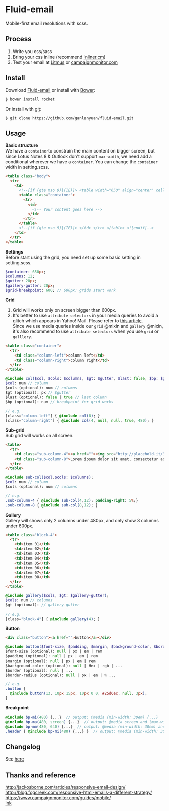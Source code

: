# Fluid-email
Mobile-first email resolutions with scss.

## Process
1. Write you css/sass   
2. Bring your css inline (recommend [inliner.cm](http://inliner.cm/))   
3. Test your email at [Litmus](https://litmus.com/) or [campaignmonitor.com](https://www.campaignmonitor.com/)   

## Install
Download [Fluid-email](https://github.com/ganlanyuan/fluid-email/archive/master.zip) or install with [Bower](http://bower.io/): 
````
$ bower install rocket
````
Or install with [git](http://www.git-scm.com/):
````
$ git clone https://github.com/ganlanyuan/fluid-email.git
````

## Usage
**Basic structure**   
We have a `container`to constrain the main content on bigger screen, but since Lotus Notes 8 & Outlook don't support `max-width`, we need add a conditional wherever we have a `container`. You can change the `container` width in setting.scss. 
```` html
<table class="body">
  <tr>
    <td>
      <!--[if (gte mso 9)|(IE)]> <table width="650" align="center" cellpadding="0" cellspacing="0" border="0"> <tr> <td> <![endif]-->
      <table class="container">
        <tr>
          <td>
            <!-- Your content goes here -->
          </td>
        </tr>
      </table>
      <!--[if (gte mso 9)|(IE)]> </td> </tr> </table> <![endif]-->
    </td>
  </tr>
</table>
````
**Settings**   
Before start using the grid, you need set up some basic setting in setting.scss.
```` sass
$container: 650px;
$columns: 12;
$gutter: 20px;
$gallery-gutter: 20px;
$grid-breakpoint: 600; // 600px: grids start work
````
**Grid**  
1. Grid will works only on screen bigger than 600px.   
2. It's better to use `attribute selectors` in your media queries to avoid a glitch which appears in Yahoo! Mail. Please refer to [this article](https://www.campaignmonitor.com/blog/post/3457/media-query-issues-in-yahoo-mail-mobile-email/).   
Since we use media queries inside our `grid` @mixin and `gallery` @mixin, it's also recommend to use `attribute selectors` when you use `grid` or `galllery`.
```` html
<table class="container">
  <tr>
    <td class="column-left">column left</td>
    <td class="column-right">column right</td>
  </tr>
</table>
````
```` sass
@include col($col, $cols: $columns, $gt: $gutter, $last: false, $bp: $grid-breakpoint);
$col: num // column
$cols (optional): num // columns
$gt (optional): px // $gutter
$last (optional): false | true // last column
$bp (optional): num // breakpoint for grid works

// e.g.
[class="column-left"] { @include col(8); }
[class="column-right"] { @include col(4, null, null, true, 480); }
````

**Sub-grid**  
Sub grid will works on all screen.
```` html
<table>
  <tr>
    <td class="sub-column-4"><a href=""><img src="http://placehold.it/300x250" alt="" class="fluid" /></a>Lorem ipsum dolor sit amet, consectetur adipisicing elit. Inventore sint perferendis nostrum ipsam fugiat? Expedita vel impedit culpa accusantium <a href="">sit fugit commodi est a eaque nihil, quae recusandae voluptate</a> exercitationem.</td>
    <td class="sub-column-8">Lorem ipsum dolor sit amet, consectetur adipisicing elit. Inventore sint perferendis nostrum ipsam fugiat? Expedita vel impedit culpa accusantium sit fugit commodi est a eaque nihil, quae recusandae voluptate exercitationem.</td>
  </tr>
</table>
````
```` sass
@include sub-col($col,$cols: $columns);
$col: num // column
$cols (optional): num // columns

// e.g.
.sub-column-4 { @include sub-col(4,12); padding-right: 5%;}
.sub-column-8 { @include sub-col(8,12); }
````

**Gallery**  
Gallery will shows only 2 columns under 480px, and only show 3 columns under 600px.
```` html
<table class="block-4">
  <tr>
    <td>item 01</td>
    <td>item 02</td>
    <td>item 03</td>
    <td>item 04</td>
    <td>item 05</td>
    <td>item 06</td>
    <td>item 07</td>
    <td>item 08</td>
  </tr>
</table>
````
```` sass
@include gallery($cols, $gt: $gallery-gutter);
$cols: num // columns
$gt (optional): // gallery-gutter

// e.g.
[class="block-4"] { @include gallery(4); }
````

**Button**  
```` html
<div class="button"><a href="">button</a></div>
````
```` sass
@include button($font-size, $padding, $margin, $background-color, $border, $border-radius);
$font-size (optional): null | px | em | rem
$padding (optional): null | px | em | rem
$margin (optional): null | px | em | rem
$background-color (optional): null | Hex | rgb | ...
$border (optional): null | ...
$border-radius (optional): null | px | em | % ...

// e.g.
.button { 
  @include button(13, 10px 15px, 10px 0 0, #25d6ec, null, 3px); 
}
````

**Breakpoint**  
```` sass
@include bp-mi(480) {...}  // output: @media (min-width: 30em) {...}
@include bp-ma(480, screen) {...}  // output: @media screen and (max-width: 30em) {...}
@include bp-mm(480, 640) {...}  // output: @media (min-width: 30em) and (max-width: 40em) {...}
.header { @include bp-mi(480) {...} }  // output: @media (min-width: 30em) { .header {...}; }
````

## Changelog
See [here](https://github.com/ganlanyuan/fluid-email/blob/master/changelog.md)

## Thanks and reference
<http://jackosborne.com/articles/responsive-email-design/>   
<http://blog.fogcreek.com/responsive-html-emails-a-different-strategy/>   
<https://www.campaignmonitor.com/guides/mobile/>  
[ink](http://zurb.com/ink/)
